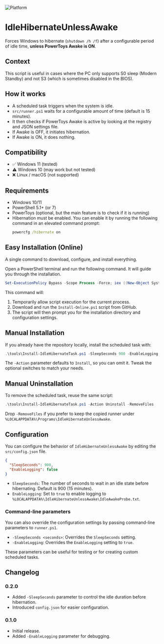 ![Platform](https://img.shields.io/badge/platform-Windows%2011-blue?logo=windows)

# IdleHibernateUnlessAwake

Forces Windows to hibernate (`shutdown /h /f`) after a configurable period of idle time, **unless PowerToys Awake is ON**.

## Context

This script is useful in cases where the PC only supports S0 sleep (Modern Standby) and not S3 (which is sometimes disabled in the BIOS).

## How it works

- A scheduled task triggers when the system is idle.
- `src/runner.ps1` waits for a configurable amount of time (default is 15 minutes).
- It then checks if PowerToys Awake is active by looking at the registry and JSON settings file.
- If Awake is OFF, it initiates hibernation.
- If Awake is ON, it does nothing.

## Compatibility

- ✅ Windows 11 (tested)
- ⚠️ Windows 10 (may work but not tested)
- ❌ Linux / macOS (not supported)

## Requirements

- Windows 10/11
- PowerShell 5.1+ (or 7)
- PowerToys (optional, but the main feature is to check if it is running)
- Hibernation must be enabled. You can enable it by running the following command in an elevated command prompt:
  ```cmd
  powercfg /hibernate on
  ```

## Easy Installation (Online)

A single command to download, configure, and install everything.

Open a PowerShell terminal and run the following command. It will guide you through the installation.

```powershell
Set-ExecutionPolicy Bypass -Scope Process -Force; iex ((New-Object System.Net.WebClient).DownloadString('https://raw.githubusercontent.com/cneuen/IdleHibernateUnlessAwake/main/Install-Online.ps1'))
```

This command will:
1.  Temporarily allow script execution for the current process.
2.  Download and run the `Install-Online.ps1` script from GitHub.
3.  The script will then prompt you for the installation directory and configuration settings.

## Manual Installation

If you already have the repository locally, install the scheduled task with:

```powershell
.\tools\Install-IdleHibernateTask.ps1 -SleepSeconds 900 -EnableLogging
```

The `-Action` parameter defaults to `Install`, so you can omit it. Tweak the optional switches to match your needs.

## Manual Uninstallation

To remove the scheduled task, reuse the same script:

```powershell
.\tools\Install-IdleHibernateTask.ps1 -Action Uninstall -RemoveFiles
```

Drop `-RemoveFiles` if you prefer to keep the copied runner under `%LOCALAPPDATA%\Programs\IdleHibernateUnlessAwake`.

## Configuration

You can configure the behavior of `IdleHibernateUnlessAwake` by editing the `src/config.json` file.

```json
{
  "SleepSeconds": 900,
  "EnableLogging": false
}
```

- `SleepSeconds`: The number of seconds to wait in an idle state before hibernating. Default is 900 (15 minutes).
- `EnableLogging`: Set to `true` to enable logging to `%LOCALAPPDATA%\IdleHibernateUnlessAwake\IdleAwakeProbe.txt`.

### Command-line parameters

You can also override the configuration settings by passing command-line parameters to `runner.ps1`.

- `-SleepSeconds <seconds>`: Overrides the `SleepSeconds` setting.
- `-EnableLogging`: Overrides the `EnableLogging` setting to `true`.

These parameters can be useful for testing or for creating custom scheduled tasks.

## Changelog

### 0.2.0
- Added `-SleepSeconds` parameter to control the idle duration before hibernation.
- Introduced `config.json` for easier configuration.

### 0.1.0
- Initial release.
- Added `-EnableLogging` parameter for debugging.
